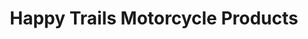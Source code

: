 ---
title: "Happy Trails Motorcycle Products"
url: /boise/happy-trails-motorcycle-products/
shop: Motorrad
---